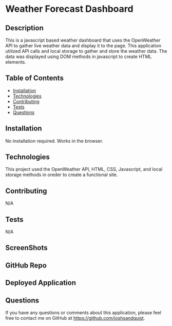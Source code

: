 # Weather Forecast Dashboard

  

  ## Description
  This is a javascript based weather dashboard that uses the OpenWeather API to gather live weather data and display it to the page. This application utilized API calls and local storage to gather and store the weather data. The data was displayed using DOM methods in javascript to create HTML elements.

  ## Table of Contents
  - [Installation](#installation)
  - [Technologies](#technologies)
  - [Contributing](#contributing)
  - [Tests](#tests)
  - [Questions](#questions)

  ## Installation
  No installation required. Works in the browser.

  ## Technologies
  This project used the OpenWeather API, HTML, CSS, Javascript, and local  storage methods in oreder to create a functional site. 
  
  ## Contributing
  N/A

  ## Tests
  N/A

  ## ScreenShots

  ## GitHub Repo

  ## Deployed Application

  ## Questions
  If you have any questions or comments about this application, please feel free to contact me on GitHub at https://github.com/joshsandquist.

